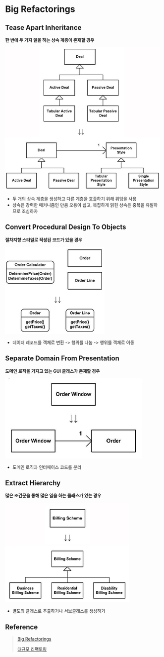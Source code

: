 # Big Refactorings

## Tease Apart Inheritance

**한 번에 두 가지 일을 하는 상속 계층이 존재할 경우**

![Result](https://github.com/jihunparkme/blog/blob/main/img/11-seminar/refactoring/Tease-Apart-Inheritance.jpeg?raw=true 'Result')

- 두 개의 상속 계층을 생성하고 다른 계층을 호출하기 위해 위임을 사용
- 상속은 강력한 매커니즘인 만큼 오용이 쉽고, 복잡하게 얽힌 상속은 중복을 유발하므로 조심하자

## Convert Procedural Design To Objects

**절차지향 스타일로 작성된 코드가 있을 경우**

![Result](https://github.com/jihunparkme/blog/blob/main/img/11-seminar/refactoring/Convert-Procedural-Design-To-Object.jpeg?raw=true 'Result')

- 데이터 레코드를 객체로 변환 -> 행위를 나눔 -> 행위를 객체로 이동

## Separate Domain From Presentation

**도메인 로직을 가지고 있는 GUI 클래스가 존재할 경우**

![Result](https://github.com/jihunparkme/blog/blob/main/img/11-seminar/refactoring/Separate-Domain-Form-Presentation.jpeg?raw=true 'Result')

- 도메인 로직과 인터페이스 코드를 분리

## Extract Hierarchy

**많은 조건문을 통해 많은 일을 하는 클래스가 있는 경우**

![Result](https://github.com/jihunparkme/blog/blob/main/img/11-seminar/refactoring/Extract-Hierarchy.jpeg?raw=true 'Result')

- 별도의 클래스로 추출하거나 서브클래스를 생성하기

## Reference

> [Big Refactorings](https://github.com/jihunparkme/lecture-material/blob/master/seminar/Ch12.Big%20Refactorings)
> 
> [대규모 리팩토링](http://wiki.gurubee.net/pages/viewpage.action?pageId=1507354)